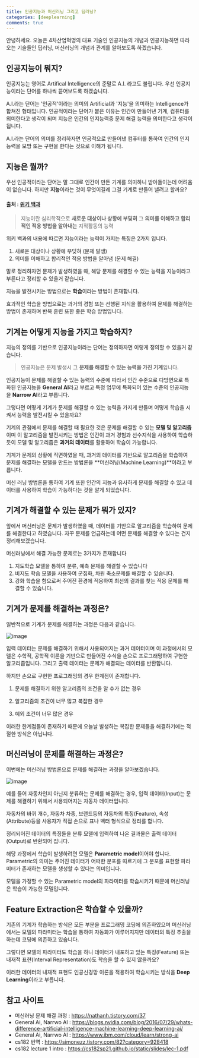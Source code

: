 ```yaml
---
title: 인공지능과 머신러닝 그리고 딥러닝?
categories: [deeplearning]
comments: true
---
```


안녕하세요. 오늘은 4차산업혁명의 대표 기술인 인공지능의 개념과 인공지능하면 따라오는 기술들인 딥러닝, 머신러닝의 개념과 관계를 알아보도록 하겠습니다.



## 인공지능이 뭐지?

인공지능는 영어로 Artifical Intelligence의 준말로  A.I. 라고도 불립니다. 우선 인공지능이라는 단어를 하나씩 뜯어보도록 하겠습니다.

A.I.라는 단어는 '인공적'이라는 의미의 Artificial과 '지능'을 의미하는 Intelligence가 합쳐진 형태입니다. 인공적이라는 단어가 붙은 이유는 인간이 만들어낸 기계, 컴퓨터를 의미한다고 생각이 되며 지능은 인간의 인지능력중 문제 해결 능력을 의미한다고 생각이 됩니다.

A.I.라는 단어의 의미를 정리하자면 인공적으로 만들어낸 컴퓨터를 통하여 인간의 인지능력을 모방 또는 구현을 한다는 것으로 이해가 됩니다.



## 지능은 뭘까?

우선 인공적이라는 단어는 말 그대로 인간이 만든 기계를 의미하니 받아들이는데 어려움이 없습니다. 하지만 **지능**이라는 것이 무엇이길레 그걸 기계로 만들어 낼려고 할까요?

#### 출처 : [위키 백과](https://ko.wikipedia.org/wiki/%EC%A7%80%EB%8A%A5)

> 지능이란 심리학적으로 __새로운 대상이나 상황에 부딪혀__ 그 **의미를 이해하고 합리적인 적응 방법을 알아내는** 지적활동의 능력

위키 백과의 내용에 따르면 지능이라는 능력이 가지는 특징은 2가지 입니다.

1. 새로운 대상이나 상황에 부딪혀 (문제 발생)
2. 의미를 이해하고 합리적인 적응 방법을 알아냄 (문제 해결)

말로 정리하자면 문제가 발생하였을 때, 해당 문제를 해결할 수 있는 능력을 지능이라고 부른다고 정리할 수 있을거 같습니다.

지능을 발전시키는 방법으로는 **학습**이라는 방법이 존재합니다.

효과적인 학습을 방법으로는 과거의 경험 또는 선행된 지식을 활용하여 문제를 해결하는 방법이 존재하며 반복 훈련 또한 좋은 학습 방법입니다.



## 기계는 어떻게 지능을 가지고 학습하지?

지능의 정의를 기반으로 인공지능이라는 단어는 정의하자면 이렇게 정의할 수 있을거 같습니다.

> 인공지능은 문제 발생시 그 **문제를 해결할 수 있는 능력을 가진 기계**입니다.

인공지능이 문제를 해결할 수 있는 능력의 수준에 따라서 인간 수준으로 다방면으로 특화된 인공지능을 **General AI**라고 부르고 특정 업무에 특화되어 있는 수준의 인공지능을 **Narrow AI**라고 부릅니다.

그렇다면 어떻게 기계가 문제를 해결할 수 있는 능력을 가지게 만들며 어떻게 학습을 시켜서 능력을 발전시킬 수 있을까요?

기계의 관점에서 문제를 해결할 때 필요한 것은 문제를 해결할 수 있는 **모델 및 알고리즘**이며 이 알고리즘을 발전시키는 방법은 인간이 과거 경험과 선수지식을 사용하여 학습하듯이 모델 및 알고리즘은 **과거의 데이터**를 활용하여 학습이 가능합니다.

기계가 문제의 상황에 직면하였을 때, 과거의 데이터를 기반으로 알고리즘을 학습하여 문제를 해결하는 모델을 만드는 방법론을 **머신러닝(Machine Learning)**이라고 부릅니다.

머신 러닝 방법론을 통하여 기계 또한 인간의 지능과 유사하게 문제를 해결할 수 있고 데이터를 사용하여 학습이 가능하다는 것을 알게 되었습니다.



## 기계가 해결할 수 있는 문제가 뭐가 있지?

앞에서 머신러닝은 문제가 발생하였을 때, 데이터를 기반으로 알고리즘을 학습하여 문제를 해결한다고 하였습니다. 자꾸 문제를 언급하는데 어떤 문제를 해결할 수 있다는 건지 정리해보겠습니다.

머신러닝에서 해결 가능한 문제로는 3가지가 존재합니다

1. 지도학습 모델을 통하여 분류, 예측 문제를 해결할 수 있습니다
2. 비지도 학습 모델을 사용하여 군집화, 차원 축소문제를 해결할 수 있습니다.
3. 강화 학습을 함으로써 주어진 환경에 적응하여 최선의 결과를 찾는 적응 문제를 해결할 수 있습니다.



## 기계가 문제를 해결하는 과정은?

일반적으로 기계가 문제를 해결하는 과정은 다음과 같습니다.

![image](https://user-images.githubusercontent.com/51338268/137133475-bb793c85-1abd-4262-b82f-d48e10cc3b5c.png)

입력 데이터는 문제를 해결하기 위해서 사용되어지는 과거 데이터이며 이 과정에서의 모델은 수학적, 공학적 이론을 기반으로 만들어진 수식을 손으로 프로그래밍하여 구현한 알고리즘입니다. 그리고 출력 데이터는 문제가 해결되는 데이터를 반환합니다.

하지만 손으로 구현한 프로그래밍의 경우 한계점이 존재합니다.

1. 문제를 해결하기 위한 알고리즘의 조건을 알 수가 없는 경우

2. 알고리즘의 조건이 너무 많고 복잡한 경우
3. 예외 조건이 너무 많은 경우

이러한 한계점들이 존재하기 때문에 오늘날 발생하는 복잡한 문제들을 해결하기에는 적절한 방식은 아닙니다.



## 머신러닝이 문제를 해결하는 과정은?

이번에는 머신러닝 방법론으로 문제를 해결하는 과정을 알아보겠습니다.

![image](https://user-images.githubusercontent.com/51338268/137131197-98aaddca-b5f3-406c-b754-14c34d8f1509.png)

예를 들어 자동차인지 아닌지 분류하는 문제를 해결하는 경우, 입력 데이터(Input)는 문제를 해결하기 위해서 사용되어지는 자동차 데이터입니다.

자동차의 바퀴 개수, 자동차 차종, 브랜드등의 자동차의 특징(Feature), 속성(Attribute)등을 사용자가 직접 손으로 표나 벡터 형식으로 정리를 합니다.

정리되어진 데이터의 특징들을 분류 모델에 입력하여 나온 결과물은 출력 데이터(Output)로 반환되어 집니다.

해당 과정에서 학습이 발생하려면 모델은 **Parametric model**이어야 합니다. Parametric의 의미는 주어진 데이터가 어떠한 분포를 따르기에 그 분포를 표현할 파라미터가 존재하는 모델을 생성할 수 있다는 의미입니다.

모델을 가정할 수 있는 Parametric model의 파라미터를 학습시키기 때문에 머신러닝은 학습이 가능한 모델입니다.



## Feature Extraction은 학습할 수 있을까?

기존의 기계가 학습하는 방식은 모든 부분을 프로그래밍 코딩에 의존하였으며 머신러닝에서는 모델의 파라미터는 학습을 통하여 자동화가 이루어지지만 데이터의 특징 추출을 하는데 코딩에 의존하고 있습니다.

그렇다면 모델의 파라미터도 학습을 하니 데이터가 내포하고 있는 특징(Feature) 또는 내재적 표현(Interval Representation)도 학습을 할 수 있지 않을까요?

이러한 데이터의 내재적 표현도 인공신경망 이론을 적용하여 학습시키는 방식을 **Deep Learning**이라고 부릅니다.



## 참고 사이트

- 머신러닝 문제 해결 과정 : https://nathanh.tistory.com/37
- General Ai, Narrwo AI : https://blogs.nvidia.com/blog/2016/07/29/whats-difference-artificial-intelligence-machine-learning-deep-learning-ai/
- General Ai, Narrwo AI : https://www.ibm.com/cloud/learn/strong-ai
- cs182 번역 : https://simonezz.tistory.com/82?category=928418
- cs182 lecture 1 intro : https://cs182sp21.github.io/static/slides/lec-1.pdf
